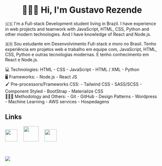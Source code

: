 <div align="center">
  <h1>👨🏼‍💻 Hi, I'm Gustavo Rezende</h1>
</div>

:us:
I'm a Full-stack Development student living in Brazil. I have experience in web projects and teamwork with JavaScript, HTML, CSS, Python and other modern technologies. And I have knowledge of React and Node.js.

:brazil:
Sou estudante em Desenvolvimento Full-stack e moro no Brasil. Tenho experiência em projetos web e trabalho em equipe com, JavaScript, HTML, CSS, Python e outras tecnologias modernas. E tenho conhecimento em React e Node.js.

<!-- ## Tecnologies
<div style="display: flex;" align="center" justify="center">
  <img margin="10px"  src="https://camo.githubusercontent.com/8c5de8555e3687badff2e78d1fdca40796263b61fa6b27153cf12149af0568f3/68747470733a2f2f6d6175726963696f6d696b756c736b692e6769746875622e696f2f696d672f6c6f676f732f68746d6c2e706e67" width="60px">
  <img margin="10px" src="https://cdn.freebiesupply.com/logos/large/2x/css3-logo-png-transparent.png" width="60px">
  <img margin="10px" src="https://cdn.iconscout.com/icon/free/png-256/javascript-2752148-2284965.png" width="50px">
  <img margin="10px" src="https://upload.wikimedia.org/wikipedia/commons/thumb/4/4c/Typescript_logo_2020.svg/2048px-Typescript_logo_2020.svg.png" width="50px">
  <img margin="10px" src="https://br.vuejs.org//images/logo.png" width="50px">
  <img margin="10px" src="https://logospng.org/download/react/logo-react-1024.png" width="50px">
  <img margin="10px" src="https://sass-lang.com/assets/img/styleguide/seal-color-aef0354c.png" width="50px">
</div> -->

<div>
  <div>
     💻 Technologies:
     HTML
    - CSS
    - JavaScript
    - HTML / XML
    - Python
  </div>

  <div>
    🖥 Frameworks:
    - Node.js
    - React JS
  </div>

  <div>
    🖌 Pre-processors/Frameworks CSS:
    - Tailwind CSS
    - SASS/SCSS
    - Component Styled
    - BootStrap
    - Materialize CSS
  </div>

  <div>
    👨🏼‍💻 Methodology and Others:
    - Git
    - GitHub
    - Design Patterns
    - Wordpress
    - Machine Learning
    - AWS services
    - Hospedagens 
  </div>
</div>




<!--
![Anurag's GitHub stats](https://github-readme-stats.vercel.app/api?username=KlaytonJr&show_icons=true)
[![Top Langs](https://github-readme-stats.vercel.app/api/top-langs/?username=KlaytonJr&layout=compact)](https://github.com/anuraghazra/github-readme-stats)
-->
<div>
  <h2>Links</h2>
  <a href="https://www.linkedin.com/in/klayton-jr/"><img src="https://d29fhpw069ctt2.cloudfront.net/icon/image/38764/preview.svg" width="40px"></a>
  &nbsp;&nbsp;&nbsp;
  <a href="https://www.youtube.com/@klaytonjrr"><img src="https://rotony.com.br/wp-content/uploads/2021/09/free-youtube-logo-icon-2431-thumb.png" width="50px"></a>
  &nbsp;&nbsp;&nbsp;
  <a href="https://www.instagram.com/rzendeee/"><img src="https://upload.wikimedia.org/wikipedia/commons/thumb/5/58/Instagram-Icon.png/800px-Instagram-Icon.png" width="40px"></a>
</div>

&nbsp;&nbsp;&nbsp;

![](https://komarev.com/ghpvc/?username=KlaytonJR&color=green&style=flat-square)


<!--
**KlaytonJr/KlaytonJR** is a ✨ _special_ ✨ repository because its `README.md` (this file) appears on your GitHub profile.

Here are some ideas to get you started:

- 🔭 I’m currently working on ...
- 🌱 I’m currently learning ...
- 👯 I’m looking to collaborate on ...
- 🤔 I’m looking for help with ...
- 💬 Ask me about ...
- 📫 How to reach me: ...
- 😄 Pronouns: ...
- ⚡ Fun fact: ...
-->

<!--
**alerezendesp/alerezendesp** is a ✨ _special_ ✨ repository because its `README.md` (this file) appears on your GitHub profile.

Here are some ideas to get you started:

- 🔭 I’m currently working on ...
- 🌱 I’m currently learning ...
- 👯 I’m looking to collaborate on ...
- 🤔 I’m looking for help with ...
- 💬 Ask me about ...
- 📫 How to reach me: ...
- 😄 Pronouns: ...
- ⚡ Fun fact: ...
-->
